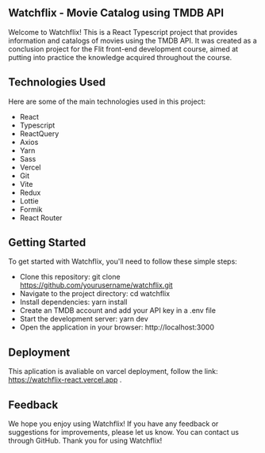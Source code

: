 ## Watchflix - Movie Catalog using TMDB API
Welcome to Watchflix! This is a React Typescript project that provides information and catalogs of movies using the TMDB API. It was created as a conclusion project for the Flit front-end development course, aimed at putting into practice the knowledge acquired throughout the course.

## Technologies Used
Here are some of the main technologies used in this project:

- React
- Typescript
- ReactQuery
- Axios
- Yarn
- Sass
- Vercel
- Git
- Vite
- Redux
- Lottie
- Formik
- React Router

## Getting Started
To get started with Watchflix, you'll need to follow these simple steps:

- Clone this repository: git clone https://github.com/yourusername/watchflix.git
- Navigate to the project directory: cd watchflix
- Install dependencies: yarn install
- Create an TMDB account and add your API key in a .env file
- Start the development server: yarn dev
- Open the application in your browser: http://localhost:3000

## Deployment
This aplication is avaliable on varcel deployment, follow the link: https://watchflix-react.vercel.app .

## Feedback
We hope you enjoy using Watchflix! If you have any feedback or suggestions for improvements, please let us know. You can contact us through GitHub.
Thank you for using Watchflix!